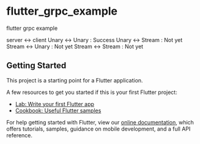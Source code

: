 # flutter_grpc_example

flutter grpc example 

 server <-> client 
 Unary <-> Unary  : Success
 Unary <-> Stream  : Not yet
 Stream <-> Unary  : Not yet
 Stream <-> Stream  : Not yet

  

## Getting Started

This project is a starting point for a Flutter application.

A few resources to get you started if this is your first Flutter project:

- [Lab: Write your first Flutter app](https://flutter.dev/docs/get-started/codelab)
- [Cookbook: Useful Flutter samples](https://flutter.dev/docs/cookbook)

For help getting started with Flutter, view our
[online documentation](https://flutter.dev/docs), which offers tutorials,
samples, guidance on mobile development, and a full API reference.
